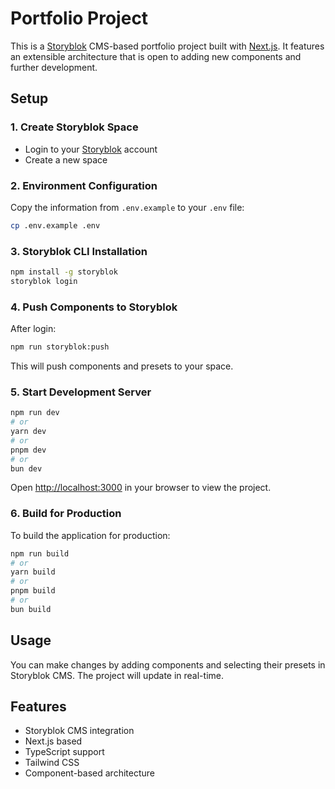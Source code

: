 # Portfolio Project

This is a [Storyblok](https://www.storyblok.com/) CMS-based portfolio project built with [Next.js](https://nextjs.org). It features an extensible architecture that is open to adding new components and further development.

## Setup

### 1. Create Storyblok Space
- Login to your [Storyblok](https://www.storyblok.com/) account
- Create a new space

### 2. Environment Configuration
Copy the information from `.env.example` to your `.env` file:

```bash
cp .env.example .env
```

### 3. Storyblok CLI Installation
```bash
npm install -g storyblok
storyblok login
```

### 4. Push Components to Storyblok
After login:
```bash
npm run storyblok:push
```

This will push components and presets to your space.

### 5. Start Development Server
```bash
npm run dev
# or
yarn dev
# or
pnpm dev
# or
bun dev
```

Open [http://localhost:3000](http://localhost:3000) in your browser to view the project.

### 6. Build for Production
To build the application for production:

```bash
npm run build
# or
yarn build
# or
pnpm build
# or
bun build
```

## Usage

You can make changes by adding components and selecting their presets in Storyblok CMS. The project will update in real-time.

## Features

- Storyblok CMS integration
- Next.js based
- TypeScript support
- Tailwind CSS
- Component-based architecture